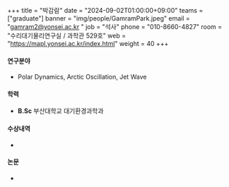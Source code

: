 +++
title  = "박감람" 
date   = "2024-09-02T01:00:00+09:00"
teams  = ["graduate"]
banner = "img/people/GamramPark.jpeg"
email  = "gamram2@yonsei.ac.kr "
job    = "석사"
phone  = "010-8660-4827"
room   = "수리대기물리연구실 / 과학관 529호"
web    = "https://mapl.yonsei.ac.kr/index.html"
weight = 40
+++

#### 연구분야
 + Polar Dynamics, Arctic Oscillation, Jet Wave

#### 학력
 + **B.Sc** 부산대학교 대기환경과학과

#### 수상내역
 + 

#### 논문
 +